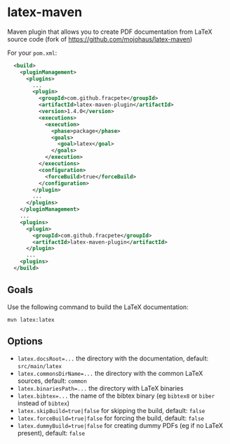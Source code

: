 latex-maven
===========

Maven plugin that allows you to create PDF documentation from LaTeX source code
(fork of https://github.com/mojohaus/latex-maven)

For your `pom.xml`:

```xml
  <build>
    <pluginManagement>
      <plugins>
        ...
        <plugin>
          <groupId>com.github.fracpete</groupId>
          <artifactId>latex-maven-plugin</artifactId>
          <version>1.4.0</version>
          <executions>
            <execution>
              <phase>package</phase>
              <goals>
                <goal>latex</goal>
              </goals>
            </execution>
          </executions>
          <configuration>
            <forceBuild>true</forceBuild>
          </configuration>
        </plugin>
        ...
      </plugins>
    </pluginManagement>
    ...
    <plugins>
      <plugin>
        <groupId>com.github.fracpete</groupId>
        <artifactId>latex-maven-plugin</artifactId>
      </plugin>
      ...
    <plugins>
  </build>
```

Goals
-----

Use the following command to build the LaTeX documentation:
```
mvn latex:latex
```

Options
-------

* `latex.docsRoot=...` the directory with the documentation, default: `src/main/latex`
* `latex.commonsDirName=...` the directory with the common LaTeX sources, default: `common`
* `latex.binariesPath=...` the directory with LaTeX binaries
* `latex.bibtex=...` the name of the bibtex binary (eg `bibtex8` or `biber` instead of `bibtex`)
* `latex.skipBuild=true|false` for skipping the build, default: `false`
* `latex.forceBuild=true|false` for forcing the build, default: `false`
* `latex.dummyBuild=true|false` for creating dummy PDFs (eg if no LaTeX present), default: `false`

